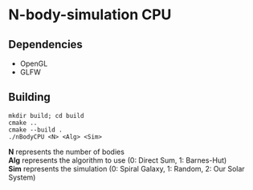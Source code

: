 # N-body-simulation CPU

## Dependencies
* OpenGL
* GLFW
  
## Building

```shell
mkdir build; cd build
cmake ..
cmake --build .
./nBodyCPU <N> <Alg> <Sim> 
```
**N** represents the number of bodies  
**Alg** represents the algorithm to use (0: Direct Sum, 1: Barnes-Hut)  
**Sim** represents the simulation (0: Spiral Galaxy, 1: Random, 2: Our Solar System)
